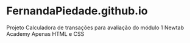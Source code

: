 # FernandaPiedade.github.io
Projeto Calculadora de transações para avaliação do módulo 1 Newtab Academy
Apenas HTML e CSS
